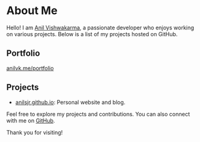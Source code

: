 # About Me

Hello! I am [Anil Vishwakarma](https://github.com/anilsjr), a passionate developer who enjoys working on various projects. Below is a list of my projects hosted on GitHub.

## Portfolio
[anilvk.me/portfolio](https://anilsjr.github.io/portfolio)
## Projects

- [anilsjr.github.io](https://github.com/anilsjr?tab=repositories): Personal website and blog.

Feel free to explore my projects and contributions. You can also connect with me on [GitHub](https://github.com/anilsjr).

Thank you for visiting!
<script async src="https://pagead2.googlesyndication.com/pagead/js/adsbygoogle.js?client=ca-pub-8620043813842300"
     crossorigin="anonymous"></script>
